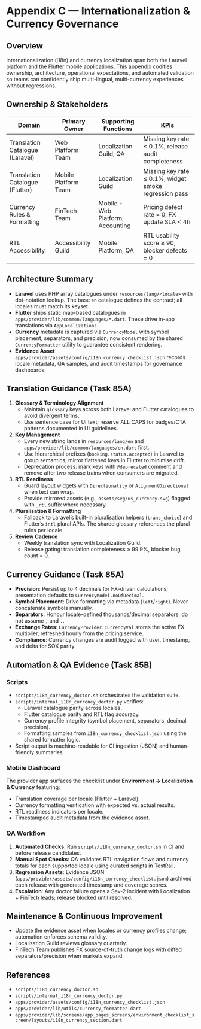 # Appendix C — Internationalization & Currency Governance

## Overview
Internationalization (i18n) and currency localization span both the Laravel platform and the Flutter mobile applications. This appendix codifies ownership, architecture, operational expectations, and automated validation so teams can confidently ship multi-lingual, multi-currency experiences without regressions.

## Ownership & Stakeholders
| Domain | Primary Owner | Supporting Functions | KPIs |
| --- | --- | --- | --- |
| Translation Catalogue (Laravel) | Web Platform Team | Localization Guild, QA | Missing key rate ≤ 0.1%, release audit completeness |
| Translation Catalogue (Flutter) | Mobile Platform Team | Localization Guild | Missing key rate ≤ 0.1%, widget smoke regression pass |
| Currency Rules & Formatting | FinTech Team | Mobile + Web Platform, Accounting | Pricing defect rate = 0, FX update SLA < 4h |
| RTL Accessibility | Accessibility Guild | Mobile Platform, QA | RTL usability score ≥ 90, blocker defects = 0 |

## Architecture Summary
- **Laravel** uses PHP array catalogues under `resources/lang/<locale>` with dot-notation lookup. The base `en` catalogue defines the contract; all locales must match its keyset.
- **Flutter** ships static map-based catalogues in `apps/provider/lib/common/languages/*.dart`. These drive in-app translations via `AppLocalizations`.
- **Currency** metadata is captured via `CurrencyModel` with symbol placement, separators, and precision, now consumed by the shared `CurrencyFormatter` utility to guarantee consistent rendering.
- **Evidence Asset** `apps/provider/assets/config/i18n_currency_checklist.json` records locale metadata, QA samples, and audit timestamps for governance dashboards.

## Translation Guidance (Task 85A)
1. **Glossary & Terminology Alignment**
   - Maintain `glossary` keys across both Laravel and Flutter catalogues to avoid divergent terms.
   - Use sentence case for UI text; reserve ALL CAPS for badges/CTA patterns documented in UI guidelines.
2. **Key Management**
   - Every new string lands in `resources/lang/en` and `apps/provider/lib/common/languages/en.dart` first.
   - Use hierarchical prefixes (`booking.status.accepted`) in Laravel to group semantics; mirror flattened keys in Flutter to minimise drift.
   - Deprecation process: mark keys with `@deprecated` comment and remove after two release trains when consumers are migrated.
3. **RTL Readiness**
   - Guard layout widgets with `Directionality` or `AlignmentDirectional` when text can wrap.
   - Provide mirrored assets (e.g., `assets/svg/us_currency.svg`) flagged with `_rtl` suffix where necessary.
4. **Pluralisation & Formatting**
   - Fallback to Laravel’s built-in pluralisation helpers (`trans_choice`) and Flutter’s `intl` plural APIs. The shared glossary references the plural rules per locale.
5. **Review Cadence**
   - Weekly translation sync with Localization Guild.
   - Release gating: translation completeness ≥ 99.9%, blocker bug count = 0.

## Currency Guidance (Task 85A)
- **Precision**: Persist up to 4 decimals for FX-driven calculations; presentation defaults to `CurrencyModel.noOfDecimal`.
- **Symbol Placement**: Drive formatting via metadata (`left`/`right`). Never concatenate symbols manually.
- **Separators**: Honour locale-defined thousands/decimal separators; do not assume `,` and `.`.
- **Exchange Rates**: `CurrencyProvider.currencyVal` stores the active FX multiplier, refreshed hourly from the pricing service.
- **Compliance**: Currency changes are audit logged with user, timestamp, and delta for SOX parity.

## Automation & QA Evidence (Task 85B)
### Scripts
- `scripts/i18n_currency_doctor.sh` orchestrates the validation suite.
- `scripts/internal_i18n_currency_doctor.py` verifies:
  - Laravel catalogue parity across locales.
  - Flutter catalogue parity and RTL flag accuracy.
  - Currency profile integrity (symbol placement, separators, decimal precision).
  - Formatting samples from `i18n_currency_checklist.json` using the shared formatter logic.
- Script output is machine-readable for CI ingestion (JSON) and human-friendly summaries.

### Mobile Dashboard
The provider app surfaces the checklist under **Environment → Localization & Currency** featuring:
- Translation coverage per locale (Flutter + Laravel).
- Currency formatting verification with expected vs. actual results.
- RTL readiness indicators per locale.
- Timestamped audit metadata from the evidence asset.

### QA Workflow
1. **Automated Checks**: Run `scripts/i18n_currency_doctor.sh` in CI and before release candidates.
2. **Manual Spot Checks**: QA validates RTL navigation flows and currency totals for each supported locale using curated scripts in TestRail.
3. **Regression Assets**: Evidence JSON (`apps/provider/assets/config/i18n_currency_checklist.json`) archived each release with generated timestamp and coverage scores.
4. **Escalation**: Any doctor failure opens a Sev-2 incident with Localization + FinTech leads; release blocked until resolved.

## Maintenance & Continuous Improvement
- Update the evidence asset when locales or currency profiles change; automation enforces schema validity.
- Localization Guild reviews glossary quarterly.
- FinTech Team publishes FX source-of-truth change logs with diffed separators/precision when markets expand.

## References
- `scripts/i18n_currency_doctor.sh`
- `scripts/internal_i18n_currency_doctor.py`
- `apps/provider/assets/config/i18n_currency_checklist.json`
- `apps/provider/lib/utils/currency_formatter.dart`
- `apps/provider/lib/screens/app_pages_screens/environment_checklist_screen/layouts/i18n_currency_section.dart`


